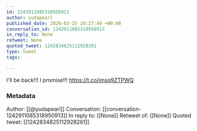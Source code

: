 ```yaml
---
id: 1242911085318950913
author: yudapearl
published_date: 2020-03-25 20:27:49 +00:00
conversation_id: 1242911085318950913
in_reply_to: None
retweet: None
quoted_tweet: 1242834825112928261
type: tweet
tags:

---
```


I'll be back!!! I promise!!! https://t.co/imsq9ZTPWQ

### Metadata

Author: [[@yudapearl]]
Conversation: [[conversation-1242911085318950913]]
In reply to: [[None]]
Retweet of: [[None]]
Quoted tweet: [[1242834825112928261]]
